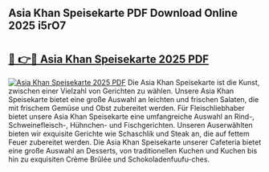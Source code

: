 ## Asia Khan Speisekarte PDF Download Online 2025 i5rO7

# <h2><a href="http://gce5kh.nevu.top/?p=Asia+Khan+Speisekarte">🔗 👉🔴 Asia Khan Speisekarte 2025 PDF</a></h2>

[![Asia Khan Speisekarte 2025 PDF](https://i.imgur.com/dBaPXMq.png)](http://gce5kh.nevu.top/?p=Asia+Khan+Speisekarte)
Die Asia Khan Speisekarte ist die Kunst, zwischen einer Vielzahl von Gerichten zu wählen. Unsere Asia Khan Speisekarte bietet eine große Auswahl an leichten und frischen Salaten, die mit frischem Gemüse und Obst zubereitet werden. Für Fleischliebhaber bietet unsere Asia Khan Speisekarte eine umfangreiche Auswahl an Rind-, Schweinefleisch-, Hühnchen- und Fischgerichten. Unseren Auserwählten bieten wir exquisite Gerichte wie Schaschlik und Steak an, die auf fettem Feuer zubereitet werden. Die Asia Khan Speisekarte unserer Cafeteria bietet eine große Auswahl an Desserts, von traditionellen Kuchen und Kuchen bis hin zu exquisiten Crème Brûlée und Schokoladenfuufu-ches.
